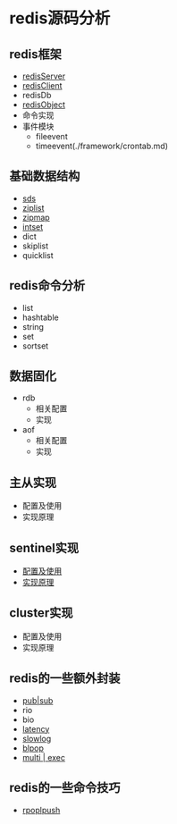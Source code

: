 
# redis源码分析
## redis框架

* [redisServer](./framework/rediserver.md)
* [redisClient](./framework/redisClient.md)
* redisDb
* [redisObject](./datastruct/redisobject.md)
* 命令实现
* 事件模块
	* fileevent
	* timeevent(./framework/crontab.md)

## 基础数据结构

* [sds](./datastruct/sds.md)
* [ziplist](./datastruct/ziplist.md)
* [zipmap](./datastruct/zipmap.md)
* [intset](./datastruct/intset.md)
* dict
* skiplist
* quicklist

## redis命令分析

* list
* hashtable
* string
* set
* sortset

## 数据固化

* rdb
	* 相关配置
	* 实现
* aof
	* 相关配置
	* 实现
	
## 主从实现

* 配置及使用
* 实现原理

## sentinel实现

* [配置及使用](./sentinel/sentineluse.md)
* [实现原理](./sentinel/sentinel.md)

## cluster实现

* 配置及使用
* 实现原理

## redis的一些额外封装

* [pub|sub](./otherwork/pubsub.md)
* rio
* bio
* [latency](./otherwork/latency.md)
* [slowlog](./otherwork/slowlog.md)
* [blpop](./otherwork/blpop.md)
* [multi | exec](./otherwork/multi.md)

## redis的一些命令技巧

* [rpoplpush](./skills/rpoplpush.md)
